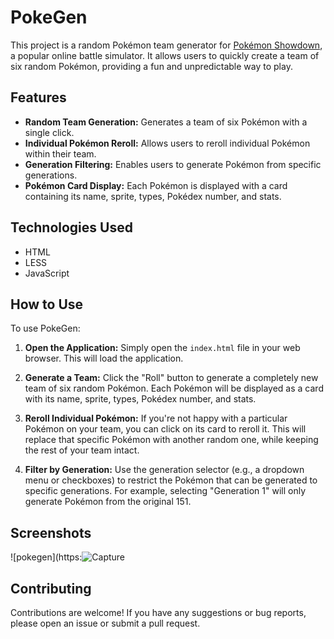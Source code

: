 # PokeGen

This project is a random Pokémon team generator for [Pokémon Showdown](https://pokemonshowdown.com/), a popular online battle simulator. It allows users to quickly create a team of six random Pokémon, providing a fun and unpredictable way to play.

## Features

*   **Random Team Generation:** Generates a team of six Pokémon with a single click.
*   **Individual Pokémon Reroll:** Allows users to reroll individual Pokémon within their team.
*   **Generation Filtering:** Enables users to generate Pokémon from specific generations.
*   **Pokémon Card Display:** Each Pokémon is displayed with a card containing its name, sprite, types, Pokédex number, and stats.

## Technologies Used

*   HTML
*   LESS
*   JavaScript

## How to Use

To use PokeGen:

1.  **Open the Application:** Simply open the `index.html` file in your web browser. This will load the application.

2.  **Generate a Team:** Click the "Roll" button to generate a completely new team of six random Pokémon. Each Pokémon will be displayed as a card with its name, sprite, types, Pokédex number, and stats.

3.  **Reroll Individual Pokémon:** If you're not happy with a particular Pokémon on your team, you can click on its card to reroll it. This will replace that specific Pokémon with another random one, while keeping the rest of your team intact.

4.  **Filter by Generation:** Use the generation selector (e.g., a dropdown menu or checkboxes) to restrict the Pokémon that can be generated to specific generations. For example, selecting "Generation 1" will only generate Pokémon from the original 151.

## Screenshots

![pokegen](https:![Capture](https://github.com/user-attachments/assets/338e62d3-5afe-4506-b19d-3a8d30b63702)

## Contributing

Contributions are welcome! If you have any suggestions or bug reports, please open an issue or submit a pull request.

